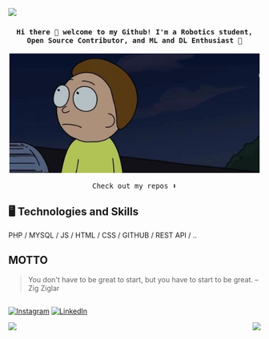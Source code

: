 <!--
**aikesha/aikesha** is a ✨ _special_ ✨ repository because its `README.md` (this file) appears on your GitHub profile.

Here are some ideas to get you started:

- 🔭 I’m currently working on ...
- 🌱 I’m currently learning ...
- 👯 I’m looking to collaborate on ...
- 🤔 I’m looking for help with ...
- 💬 Ask me about ...
- 📫 How to reach me: ...
- 😄 Pronouns: ...
- ⚡ Fun fact: ...
-->

![](https://komarev.com/ghpvc/?username=aikesha&color=green)


<h4 align="center"><samp> Hi there 👋 welcome to my Github! I'm a Robotics student, Open Source Contributor, and ML and DL Enthusiast 🐍  </samp></h4>

<p align="center">
  <img src="morty.PNG" alt="morty" style="width: 500px;"/>
</p>

<p align="center"><samp>
Check out my repos ⬇️  
  </samp>
</p>

## 🖥️ Technologies and Skills

PHP / MYSQL / JS / HTML / CSS / GITHUB / REST API / ..

## MOTTO

> You don't have to be great to start, but you have to start to be great. – Zig Ziglar

##

<a href="https://www.instagram.com/aikesha.ka/" target="_blank"><img src="https://raw.githubusercontent.com/arturssmirnovs/arturssmirnovs/master/ig.png" alt="Instagram" width="30"></a>
<a href="https://www.linkedin.com/in/aigerim-keutayeva/" target="_blank"><img src="https://raw.githubusercontent.com/arturssmirnovs/arturssmirnovs/master/in.png" alt="LinkedIn" width="30"></a>

<!--
<a href="https://github.com/aikesha" target="_blank"><img src="https://raw.githubusercontent.com/arturssmirnovs/arturssmirnovs/master/git.png" alt="GitHub" width="30"></a>
<a href="https://arturio.dev/" target="_blank"><img src="https://raw.githubusercontent.com/arturssmirnovs/arturssmirnovs/master/www.png" alt="Website" width="30"></a>
-->

<p align="center">
  <a href="https://github.com/aikesha">
    <img align="left" height="180em" src="https://github-readme-stats-eight-theta.vercel.app/api?username=aikesha&show_icons=true&theme=algolia&include_all_commits=true&count_private=true"/>
    <img align="right" height="180em" src="https://github-readme-stats-eight-theta.vercel.app/api/top-langs/?username=aikesha&layout=compact&langs_count=8&theme=algolia"/>
  </a>
</p>

